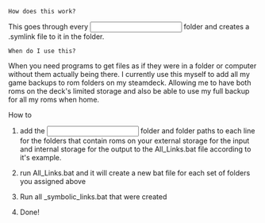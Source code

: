 

	How does this work?

This goes through every <input> folder and creates a .symlink file to it in the <output> folder.


	When do I use this?

When you need programs to get files as if they were in a folder or computer without them actually being there.
I currently use this myself to add all my game backups to rom folders on my steamdeck. 
Allowing me to have both roms on the deck's limited storage and also be able to use my full backup for all my roms when home.

 How to

1. add the <input> folder and <output> folder paths to each line for the folders that contain roms on your external storage for the input and internal storage for the output to the All_Links.bat file according to it's example. 

2. run All_Links.bat and it will create a new bat file for each set of folders you assigned above

3. Run all <outputfolder>_symbolic_links.bat that were created

4. Done!


